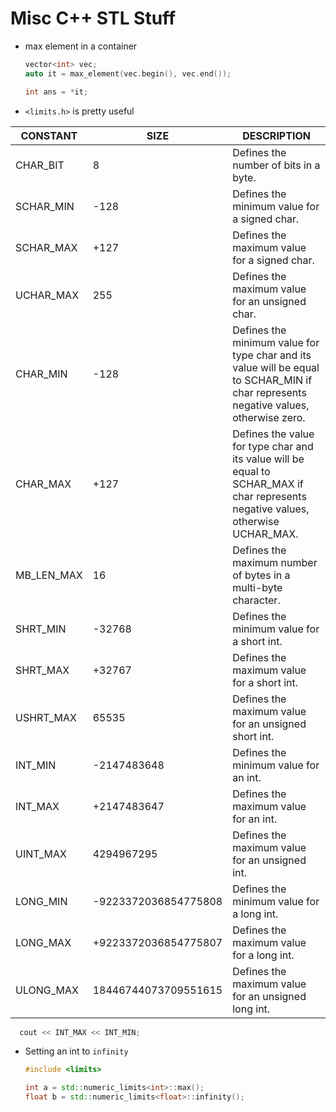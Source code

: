 # Misc C++ STL Stuff

- max element in a container

  ```c++
  vector<int> vec;
  auto it = max_element(vec.begin(), vec.end());
  
  int ans = *it;
  ```




- `<limits.h>` is pretty useful

| CONSTANT   | SIZE                 | DESCRIPTION                                                  |
| ---------- | -------------------- | ------------------------------------------------------------ |
| CHAR_BIT   | 8                    | Defines the number of bits in a byte.                        |
| SCHAR_MIN  | -128                 | Defines the minimum value for a signed char.                 |
| SCHAR_MAX  | +127                 | Defines the maximum value for a signed char.                 |
| UCHAR_MAX  | 255                  | Defines the maximum value for an unsigned char.              |
| CHAR_MIN   | -128                 | Defines the minimum value for type char and its value will be equal  to SCHAR_MIN if char represents negative values, otherwise zero. |
| CHAR_MAX   | +127                 | Defines the value for type char and its value will be equal to  SCHAR_MAX if char represents negative values, otherwise UCHAR_MAX. |
| MB_LEN_MAX | 16                   | Defines the maximum number of bytes in a multi-byte character. |
| SHRT_MIN   | -32768               | Defines the minimum value for a short int.                   |
| SHRT_MAX   | +32767               | Defines the maximum value for a short int.                   |
| USHRT_MAX  | 65535                | Defines the maximum value for an unsigned short int.         |
| INT_MIN    | -2147483648          | Defines the minimum value for an int.                        |
| INT_MAX    | +2147483647          | Defines the maximum value for an int.                        |
| UINT_MAX   | 4294967295           | Defines the maximum value for an unsigned int.               |
| LONG_MIN   | -9223372036854775808 | Defines the minimum value for a long int.                    |
| LONG_MAX   | +9223372036854775807 | Defines the maximum value for a long int.                    |
| ULONG_MAX  | 18446744073709551615 | Defines the maximum value for an unsigned long int.          |

```c++
  cout << INT_MAX << INT_MIN;
```

- Setting an int to `infinity`

  ```c++
  #include <limits>
  
  int a = std::numeric_limits<int>::max();
  float b = std::numeric_limits<float>::infinity();
  ```

  